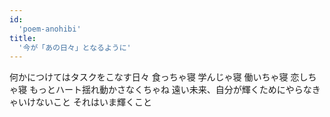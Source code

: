 ```yaml
---
id:
  'poem-anohibi'
title:
  '今が「あの日々」となるように'
---
```


何かにつけてはタスクをこなす日々
食っちゃ寝 学んじゃ寝 働いちゃ寝 恋しちゃ寝
もっとハート揺れ動かさなくちゃね
遠い未来、自分が輝くためにやらなきゃいけないこと
それはいま輝くこと
